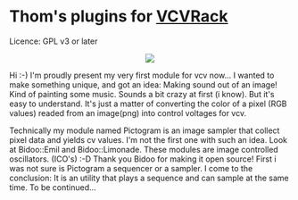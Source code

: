 # Thom's plugins for [VCVRack](https://vcvrack.com)

Licence: GPL v3 or later
<p align="center">
   <img src="https://github.com/Thomas0105/Thoms/images/x.png"/>
</p>

Hi :-)
I'm proudly present my very first module for vcv now...
I wanted to make something unique, and got an idea:
Making sound out of an image! Kind of painting some music.
Sounds a bit crazy at first (i know). But it's easy to understand.
It's just a matter of converting the color of a pixel (RGB values)
readed from an image(png) into control voltages for vcv.

Technically my module named Pictogram is an image sampler that
collect pixel data and yields cv values. I'm not the first one
with such an idea.
Look at Bidoo::Emil and Bidoo::Limonade. These modules are image
controlled oscillators. (ICO's) :-D
Thank you Bidoo for making it open source!
First i was not sure is Pictogram a sequencer or a sampler. I
come to the conclusion: It is an utility that plays a sequence
and can sample at the same time.
To be continued...
